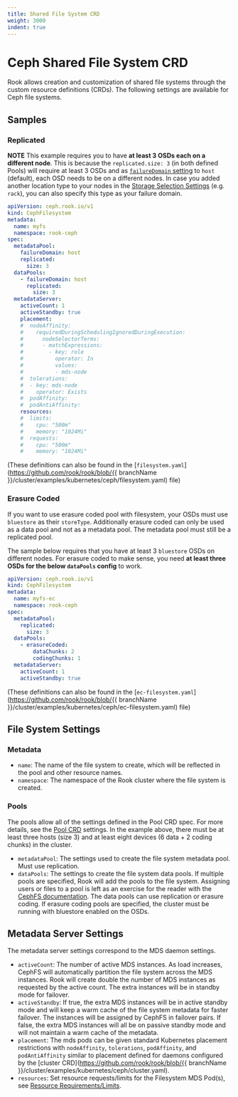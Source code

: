 ```yaml
---
title: Shared File System CRD
weight: 3000
indent: true
---
```


# Ceph Shared File System CRD

Rook allows creation and customization of shared file systems through the custom resource definitions (CRDs). The following settings are available
for Ceph file systems.

## Samples

### Replicated

**NOTE** This example requires you to have **at least 3 OSDs each on a different node**.
This is because the `replicated.size: 3` (in both defined Pools) will require at least 3 OSDs and as [`failureDomain` setting](ceph-pool-crd.md#spec) to `host` (default), each OSD needs to be on a different nodes.
In case you added another location type to your nodes in the [Storage Selection Settings](ceph-cluster-crd.md#storage-selection-settings) (e.g. `rack`), you can also specify this type as your failure domain.

```yaml
apiVersion: ceph.rook.io/v1
kind: CephFilesystem
metadata:
  name: myfs
  namespace: rook-ceph
spec:
  metadataPool:
    failureDomain: host
    replicated:
      size: 3
  dataPools:
    - failureDomain: host
      replicated:
        size: 3
  metadataServer:
    activeCount: 1
    activeStandby: true
    placement:
    #  nodeAffinity:
    #    requiredDuringSchedulingIgnoredDuringExecution:
    #      nodeSelectorTerms:
    #      - matchExpressions:
    #        - key: role
    #          operator: In
    #          values:
    #          - mds-node
    #  tolerations:
    #  - key: mds-node
    #    operator: Exists
    #  podAffinity:
    #  podAntiAffinity:
    resources:
    #  limits:
    #    cpu: "500m"
    #    memory: "1024Mi"
    #  requests:
    #    cpu: "500m"
    #    memory: "1024Mi"
```

(These definitions can also be found in the [`filesystem.yaml`](https://github.com/rook/rook/blob/{{ branchName }}/cluster/examples/kubernetes/ceph/filesystem.yaml) file)

### Erasure Coded

If you want to use erasure coded pool with filesystem, your OSDs must use `bluestore` as their `storeType`.
Additionally erasure coded can only be used as a data pool and not as a metadata pool. The metadata pool must still be a replicated pool.

The sample below requires that you have at least 3 `bluestore` OSDs on different nodes.
For erasure coded to make sense, you need **at least three OSDs for the below `dataPools` config** to work.

```yaml
apiVersion: ceph.rook.io/v1
kind: CephFilesystem
metadata:
  name: myfs-ec
  namespace: rook-ceph
spec:
  metadataPool:
    replicated:
      size: 3
  dataPools:
    - erasureCoded:
        dataChunks: 2
        codingChunks: 1
  metadataServer:
    activeCount: 1
    activeStandby: true
```

(These definitions can also be found in the [`ec-filesystem.yaml`](https://github.com/rook/rook/blob/{{ branchName }}/cluster/examples/kubernetes/ceph/ec-filesystem.yaml) file)


## File System Settings

### Metadata

- `name`: The name of the file system to create, which will be reflected in the pool and other resource names.
- `namespace`: The namespace of the Rook cluster where the file system is created.

### Pools

The pools allow all of the settings defined in the Pool CRD spec. For more details, see the [Pool CRD](ceph-pool-crd.md) settings. In the example above, there must be at least three hosts (size 3) and at least eight devices (6 data + 2 coding chunks) in the cluster.

- `metadataPool`: The settings used to create the file system metadata pool. Must use replication.
- `dataPools`: The settings to create the file system data pools. If multiple pools are specified, Rook will add the pools to the file system. Assigning users or files to a pool is left as an exercise for the reader with the [CephFS documentation](http://docs.ceph.com/docs/master/cephfs/file-layouts/). The data pools can use replication or erasure coding. If erasure coding pools are specified, the cluster must be running with bluestore enabled on the OSDs.

## Metadata Server Settings

The metadata server settings correspond to the MDS daemon settings.

- `activeCount`: The number of active MDS instances. As load increases, CephFS will automatically partition the file system across the MDS instances. Rook will create double the number of MDS instances as requested by the active count. The extra instances will be in standby mode for failover.
- `activeStandby`: If true, the extra MDS instances will be in active standby mode and will keep a warm cache of the file system metadata for faster failover. The instances will be assigned by CephFS in failover pairs. If false, the extra MDS instances will all be on passive standby mode and will not maintain a warm cache of the metadata.
- `placement`: The mds pods can be given standard Kubernetes placement restrictions with `nodeAffinity`, `tolerations`, `podAffinity`, and `podAntiAffinity` similar to placement defined for daemons configured by the [cluster CRD](https://github.com/rook/rook/blob/{{ branchName }}/cluster/examples/kubernetes/ceph/cluster.yaml).
- `resources`: Set resource requests/limits for the Filesystem MDS Pod(s), see [Resource Requirements/Limits](ceph-cluster-crd.md#resource-requirementslimits).

